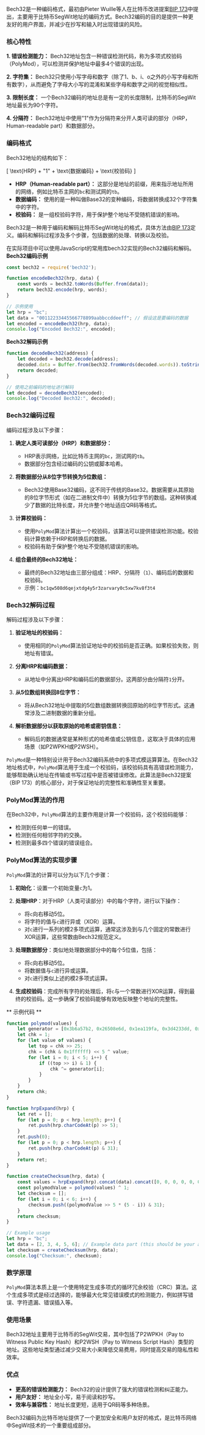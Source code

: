 Bech32是一种编码格式，最初由Pieter Wuille等人在比特币改进提案[BIP 173](https://github.com/bitcoin/bips/blob/master/bip-0173.mediawiki)中提出，主要用于比特币SegWit地址的编码方式。Bech32编码的目的是提供一种更友好的用户界面，并减少在抄写和输入时出现错误的风险。

### 核心特性

**1. 错误检测能力：**
Bech32地址包含一种错误检测代码，称为多项式校验码（PolyMod），可以检测并保护地址中最多4个错误的出现。

**2. 字符集：**
Bech32只使用小写字母和数字（除了1、b、i、o之外的小写字母和所有数字），从而避免了字母大小写的混淆和某些字母和数字之间的视觉相似性。

**3. 限制长度：**
一个Bech32编码的地址总是有一定的长度限制，比特币的SegWit地址最长为90个字符。

**4. 分隔符：**
Bech32地址中使用"1"作为分隔符来分开人类可读的部分（HRP，Human-readable part）和数据部分。

### 编码格式

Bech32地址的结构如下：

\[ \text{HRP} + "1" + \text{数据编码} + \text{校验码} \]

- **HRP（Human-readable part）：** 这部分是地址的前缀，用来指示地址所用的网络，例如比特币主网的`bc`和测试网的`tb`。
- **数据编码：** 使用的是一种叫做Base32的变种编码，将数据转换成32个字符集中的字符。
- **校验码：** 是一组校验码字符，用于保护整个地址不受随机错误的影响。

Bech32是一种用于编码和解码比特币SegWit地址的格式，具体方法由[BIP 173](https://github.com/bitcoin/bips/blob/master/bip-0173.mediawiki)定义。编码和解码过程涉及多个步骤，包括数据的处理、转换以及校验。  

在实际项目中可以使用JavaScript的常用库bech32实现的Bech32编码和解码。  
**Bech32编码示例**
```js
const bech32 = require('bech32');

function encodeBech32(hrp, data) {
    const words = bech32.toWords(Buffer.from(data));
    return bech32.encode(hrp, words);
}

// 示例使用
let hrp = "bc";
let data = "00112233445566778899aabbccddeeff"; // 假设这是要编码的数据
let encoded = encodeBech32(hrp, data);
console.log("Encoded Bech32:", encoded);
```

**Bech32解码示例**
```js
function decodeBech32(address) {
    let decoded = bech32.decode(address);
    decoded.data = Buffer.from(bech32.fromWords(decoded.words)).toString('hex');
    return decoded;
}

// 使用之前编码的地址进行解码
let decoded = decodeBech32(encoded);
console.log("Decoded Bech32:", decoded);
```

### Bech32编码过程

编码过程涉及以下步骤：

1. **确定人类可读部分（HRP）和数据部分：**
   - HRP表示网络，比如比特币主网的`bc`，测试网的`tb`。
   - 数据部分包含经过编码的公钥或脚本哈希。

2. **将数据部分从8位字节转换为5位数组：**
   - Bech32使用Base32编码，这不同于传统的Base32。数据需要从其原始的8位字节形式（如在二进制文件中）转换为5位字节的数组。这种转换减少了数据的比特长度，并允许整个地址适应QR码等格式。

3. **计算校验码：**
   - 使用`PolyMod`算法计算出一个校验码，该算法可以提供错误检测功能。校验码计算依赖于HRP和转换后的数据。
   - 校验码有助于保护整个地址不受随机错误的影响。

4. **组合最终的Bech32地址：**
   - 最终的Bech32地址由三部分组成：HRP、分隔符（`1`）、编码后的数据和校验码。
   - 示例：`bc1qw508d6qejxtdg4y5r3zarvary0c5xw7kv8f3t4`


### Bech32解码过程

解码过程涉及以下步骤：

1. **验证地址的校验码：**
   - 使用相同的`PolyMod`算法验证地址中的校验码是否正确。如果校验失败，则地址有错误。

2. **分离HRP和编码数据：**
   - 从地址中分离出HRP和编码后的数据部分。这两部分由分隔符`1`分开。

3. **从5位数组转换回8位字节：**
   - 将从Bech32地址中提取的5位数组数据转换回原始的8位字节形式。这通常涉及二进制数据的重新分组。

4. **解析数据部分以获取原始的哈希或密钥信息：**
   - 解码后的数据通常是某种形式的哈希值或公钥信息，这取决于具体的应用场景（如P2WPKH或P2WSH）。


`PolyMod`是一种特别设计用于Bech32编码系统中的多项式模运算算法。在Bech32地址格式中，`PolyMod`算法用于生成一个校验码，该校验码具有高错误检测能力，能够帮助确认地址在传输或书写过程中是否被错误修改。此算法是Bech32提案（BIP 173）的核心部分，对于保证地址的完整性和准确性至关重要。

### PolyMod算法的作用

在Bech32中，`PolyMod`算法的主要作用是计算一个校验码，这个校验码能够：
- 检测到任何单一的错误。
- 检测到任何相邻字符的交换。
- 检测到最多四个错误的错误组合。

### PolyMod算法的实现步骤

`PolyMod`算法的计算可以分为以下几个步骤：

1. **初始化**：设置一个初始变量`c`为1。

2. **处理HRP**：对于HRP（人类可读部分）中的每个字符，进行以下操作：
   - 将`c`向右移动5位。
   - 将字符的值与`c`进行异或（XOR）运算。
   - 对`c`进行一系列的模2多项式运算，通常这涉及到与几个固定的常数进行XOR运算，这些常数由Bech32规范定义。

3. **处理数据部分**：类似地处理数据部分中的每个5位值，包括：
   - 将`c`向右移动5位。
   - 将数据值与`c`进行异或运算。
   - 对`c`进行类似上述的模2多项式运算。

4. **生成校验码**：完成所有字符的处理后，将`c`与一个常数进行XOR运算，得到最终的校验码。这一步确保了校验码能够有效地反映整个地址的完整性。

** 示例代码 **
```js
function polymod(values) {
    let generator = [0x3b6a57b2, 0x26508e6d, 0x1ea119fa, 0x3d4233dd, 0x2a1462b3];
    let chk = 1;
    for (let value of values) {
        let top = chk >> 25;
        chk = (chk & 0x1ffffff) << 5 ^ value;
        for (let i = 0; i < 5; i++) {
            if ((top >> i) & 1) {
                chk ^= generator[i];
            }
        }
    }
    return chk;
}

function hrpExpand(hrp) {
    let ret = [];
    for (let p = 0; p < hrp.length; p++) {
        ret.push(hrp.charCodeAt(p) >> 5);
    }
    ret.push(0);
    for (let p = 0; p < hrp.length; p++) {
        ret.push(hrp.charCodeAt(p) & 31);
    }
    return ret;
}

function createChecksum(hrp, data) {
    const values = hrpExpand(hrp).concat(data).concat([0, 0, 0, 0, 0, 0]);
    const polymodValue = polymod(values) ^ 1;
    let checksum = [];
    for (let i = 0; i < 6; i++) {
        checksum.push((polymodValue >> 5 * (5 - i)) & 31);
    }
    return checksum;
}

// Example usage
let hrp = "bc";
let data = [2, 3, 4, 5, 6]; // Example data part (this should be your actual converted data)
let checksum = createChecksum(hrp, data);
console.log("Checksum:", checksum);
```

### 数学原理

`PolyMod`算法本质上是一个使用特定生成多项式的循环冗余校验（CRC）算法。这个生成多项式是经过选择的，能够最大化常见错误模式的检测能力，例如拼写错误、字符遗漏、错误插入等。


### 使用场景

Bech32地址主要用于比特币的SegWit交易，其中包括了P2WPKH（Pay to Witness Public Key Hash）和P2WSH（Pay to Witness Script Hash）类型的地址。这些地址类型通过减少交易大小来降低交易费用，同时提高交易的隐私性和效率。

### 优点

- **更高的错误检测能力：** Bech32的设计提供了强大的错误检测和纠正能力。
- **用户友好：** 地址全小写，易于阅读和抄写。
- **效率与兼容性：** 地址长度更短，适用于QR码等多种场景。

Bech32编码为比特币地址提供了一个更加安全和用户友好的格式，是比特币网络中SegWit技术的一个重要组成部分。